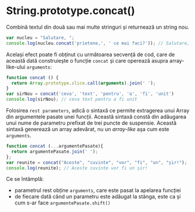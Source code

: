 # String.prototype.concat()

Combină textul din două sau mai multe stringuri și returnează un string nou.

```javascript
var nucleu = "Salutare, ";
console.log(nucleu.concat('prietene,', ' ce mai faci?')); // Salutare, prietene, ce mai faci?
```

Același efect poate fi obținut cu următoarea secvență de cod, care de această dată construiește o funcție `concat` și care operează asupra array-like-ului `arguments`:

```javascript
function concat () {
  return Array.prototype.slice.call(arguments).join(' ');
}
var sirNou = concat('ceva', 'text', 'pentru', 'a', 'fi', 'unit')
console.log(sirNou); // ceva text pentru a fi unit
```

Folosirea `rest parameters`, adică o sintaxă ce permite extragerea unui Array din argumentele pasate unei funcții. Această sintaxă constă din adăugarea unui nume de parametru prefixat de trei puncte de suspensie. Această sintaxă generează un array adevărat, nu un *array-like* așa cum este `arguments`.

```javascript
function concat (...argumentePasate){
  return argumentePasate.join(' ');
};
var reunite = concat("Aceste", "cuvinte", "vor", "fi", "un", "șir!");
console.log(reunite); // Aceste cuvinte vor fi un șir!
```

Ce se întâmplă:

-   parametrul rest obține `arguments`, care este pasat la apelarea funcției
-   de fiecare dată când un parametru este adăugat la stânga, este ca și cum s-ar face `argumentePasate.shift()`
